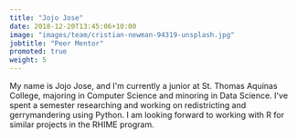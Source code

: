 ```yaml
---
title: "Jojo Jose"
date: 2018-12-20T13:45:06+10:00
image: "images/team/cristian-newman-94319-unsplash.jpg"
jobtitle: "Peer Mentor"
promoted: true
weight: 5
---
```


My name is Jojo Jose, and I'm currently a junior at St. Thomas Aquinas College, majoring in Computer Science and minoring in Data Science. I've spent a semester researching and working on redistricting and gerrymandering using Python. I am looking forward to working with R for similar projects in the RHIME program.
